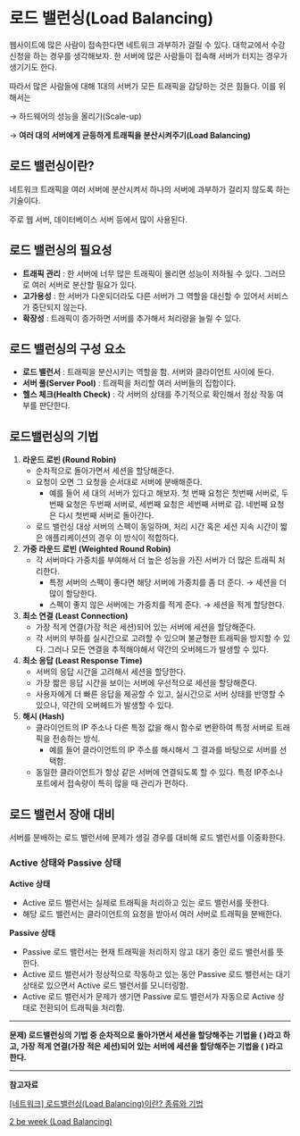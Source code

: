 # 로드 밸런싱(Load Balancing)

웹사이트에 많은 사람이 접속한다면 네트워크 과부하가 걸릴 수 있다. 대학교에서 수강신청을 하는 경우를 생각해보자. 한 서버에 많은 사람들이 접속해 서버가 터지는 경우가 생기기도 한다.

따라서 많은 사람들에 대해 1대의 서버가 모든 트래픽을 감당하는 것은 힘들다. 이를 위해서는

→ 하드웨어의 성능을 올리기(Scale-up)

→ **여러 대의 서버에게 균등하게 트래픽을 분산시켜주기(Load Balancing)**

## 로드 밸런싱이란?

네트워크 트래픽을 여러 서버에 분산시켜서 하나의 서버에 과부하가 걸리지 않도록 하는 기술이다.

주로 웹 서버, 데이터베이스 서버 등에서 많이 사용된다.

## 로드 밸런싱의 필요성

- **트래픽 관리** : 한 서버에 너무 많은 트래픽이 몰리면 성능이 저하될 수 있다. 그러므로 여러 서버로 분산할 필요가 있다.
- **고가용성** : 한 서버가 다운되더라도 다른 서버가 그 역할을 대신할 수 있어서 서비스가 중단되지 않는다.
- **확장성** : 트래픽이 증가하면 서버를 추가해서 처리량을 늘릴 수 있다.

## 로드 밸런싱의 구성 요소

- **로드 밸런서** : 트래픽을 분산시키는 역할을 함. 서버와 클라이언트 사이에 둔다.
- **서버 풀(Server Pool)** : 트래픽을 처리할 여러 서버들의 집합이다.
- **헬스 체크(Health Check)** : 각 서버의 상태를 주기적으로 확인해서 정상 작동 여부를 판단한다.

## 로드밸런싱의 기법

1. **라운드 로빈 (Round Robin)**
    - 순차적으로 돌아가면서 세션을 할당해준다.
    - 요청이 오면 그 요청을 순서대로 서버에 분배해준다.
        - 예를 들어 세 대의 서버가 있다고 해보자. 첫 번째 요청은 첫번째 서버로,  두 번째 요청은 두번째 서버로, 세번째 요청은 세번째 서버로 감. 네번째 요청은 다시 첫번째 서버로 돌아간다.
    - 로드 밸런싱 대상 서버의 스펙이 동일하며, 처리 시간 혹은 세션 지속 시간이 짧은 애플리케이션의 경우 이 방식이 적합하다.
2. **가중 라운드 로빈 (Weighted Round Robin)**
    - 각 서버마다 가중치를 부여해서 더 높은 성능을 가진 서버가 더 많은 트래픽 처리한다.
        - 특정 서버의 스펙이 좋다면 해당 서버에 가중치를 좀 더 준다. → 세션을 더 많이 할당한다.
        - 스펙이 좋지 않은 서버에는 가중치를 적게 준다. → 세션을 적게 할당한다.
3. **최소 연결 (Least Connection)**
    - 가장 적게 연결(가장 적은 세션)되어 있는 서버에 세션을 할당해준다.
    - 각 서버의 부하를 실시간으로 고려할 수 있으며 불균형한 트래픽을 방지할 수 있다. 그러나 모든 연결을 추적해야해서 약간의 오버헤드가 발생할 수 있다.
4. **최소 응답 (Least Response Time)**
    - 서버의 응답 시간을 고려해서 세션을 할당한다.
    - 가장 짧은 응답 시간을 보이는 서버에 우선적으로 세션을 할당해준다.
    - 사용자에게 더 빠른 응답을 제공할 수 있고, 실시간으로 서버 상태를 반영할 수 있으나, 약간의 오버헤드가 발생할 수 있다.
5. **해시 (Hash)**
    - 클라이언트의 IP 주소나 다른 특정 값을 해시 함수로 변환하여 특정 서버로 트래픽을 전송하는 방식.
        - 예를 들어 클라이언트의 IP 주소를 해시해서 그 결과를 바탕으로 서버를 선택함.
    - 동일한 클라이언트가 항상 같은 서버에 연결되도록 할 수 있다. 특정 IP주소나 포트에서 접속량이 특히 많을 때 관리가 편하다.

## 로드 밸런서 장애 대비

서버를 분배하는 로드 밸런서에 문제가 생길 경우를 대비해 로드 밸런서를 이중화한다.

### Active 상태와 Passive 상태

**Active 상태**

- Active 로드 밸런서는 실제로 트래픽을 처리하고 있는 로드 밸런서를 뜻한다.
- 해당 로드 밸런서는 클라이언트의 요청을 받아서 여러 서버로 트래픽을 분배한다.

**Passive 상태**

- Passive 로드 밸런서는 현재 트래픽을 처리하지 않고 대기 중인 로드 밸런서를 뜻한다.
- Active 로드 밸런서가 정상적으로 작동하고 있는 동안 Passive 로드 밸런서는 대기 상태로 있으면서 Active 로드 밸런서를 모니터링함.
- Active 로드 밸런서가 문제가 생기면 Passive 로드 밸런서가 자동으로 Active 상태로 전환되어 트래픽을 처리함.


---

**문제) 로드밸런싱의 기법 중 순차적으로 돌아가면서 세션을 할당해주는 기법을 ( )라고 하고, 가장 적게 연결(가장 적은 세션)되어 있는 서버에 세션을 할당해주는 기법을 ( )라고 한다.** 


---

**참고자료**

[[네트워크] 로드밸런싱(Load Balancing)이란? 종류와 기법](https://habitus92.tistory.com/22)

[2 be week (Load Balancing)](https://velog.io/@cks8483/2-be-week-Load-Balancing)